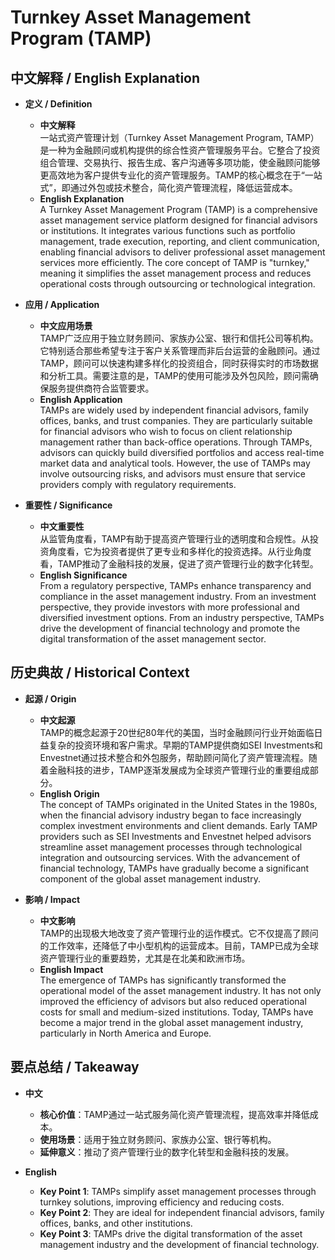 # Turnkey Asset Management Program (TAMP)

## 中文解释 / English Explanation

* **定义 / Definition**  
  - **中文解释**  
    一站式资产管理计划（Turnkey Asset Management Program, TAMP）是一种为金融顾问或机构提供的综合性资产管理服务平台。它整合了投资组合管理、交易执行、报告生成、客户沟通等多项功能，使金融顾问能够更高效地为客户提供专业化的资产管理服务。TAMP的核心概念在于“一站式”，即通过外包或技术整合，简化资产管理流程，降低运营成本。  
  - **English Explanation**  
    A Turnkey Asset Management Program (TAMP) is a comprehensive asset management service platform designed for financial advisors or institutions. It integrates various functions such as portfolio management, trade execution, reporting, and client communication, enabling financial advisors to deliver professional asset management services more efficiently. The core concept of TAMP is "turnkey," meaning it simplifies the asset management process and reduces operational costs through outsourcing or technological integration.

* **应用 / Application**  
  - **中文应用场景**  
    TAMP广泛应用于独立财务顾问、家族办公室、银行和信托公司等机构。它特别适合那些希望专注于客户关系管理而非后台运营的金融顾问。通过TAMP，顾问可以快速构建多样化的投资组合，同时获得实时的市场数据和分析工具。需要注意的是，TAMP的使用可能涉及外包风险，顾问需确保服务提供商符合监管要求。  
  - **English Application**  
    TAMPs are widely used by independent financial advisors, family offices, banks, and trust companies. They are particularly suitable for financial advisors who wish to focus on client relationship management rather than back-office operations. Through TAMPs, advisors can quickly build diversified portfolios and access real-time market data and analytical tools. However, the use of TAMPs may involve outsourcing risks, and advisors must ensure that service providers comply with regulatory requirements.

* **重要性 / Significance**  
  - **中文重要性**  
    从监管角度看，TAMP有助于提高资产管理行业的透明度和合规性。从投资角度看，它为投资者提供了更专业和多样化的投资选择。从行业角度看，TAMP推动了金融科技的发展，促进了资产管理行业的数字化转型。  
  - **English Significance**  
    From a regulatory perspective, TAMPs enhance transparency and compliance in the asset management industry. From an investment perspective, they provide investors with more professional and diversified investment options. From an industry perspective, TAMPs drive the development of financial technology and promote the digital transformation of the asset management sector.

## 历史典故 / Historical Context

* **起源 / Origin**  
  - **中文起源**  
    TAMP的概念起源于20世纪80年代的美国，当时金融顾问行业开始面临日益复杂的投资环境和客户需求。早期的TAMP提供商如SEI Investments和Envestnet通过技术整合和外包服务，帮助顾问简化了资产管理流程。随着金融科技的进步，TAMP逐渐发展成为全球资产管理行业的重要组成部分。  
  - **English Origin**  
    The concept of TAMPs originated in the United States in the 1980s, when the financial advisory industry began to face increasingly complex investment environments and client demands. Early TAMP providers such as SEI Investments and Envestnet helped advisors streamline asset management processes through technological integration and outsourcing services. With the advancement of financial technology, TAMPs have gradually become a significant component of the global asset management industry.

* **影响 / Impact**  
  - **中文影响**  
    TAMP的出现极大地改变了资产管理行业的运作模式。它不仅提高了顾问的工作效率，还降低了中小型机构的运营成本。目前，TAMP已成为全球资产管理行业的重要趋势，尤其是在北美和欧洲市场。  
  - **English Impact**  
    The emergence of TAMPs has significantly transformed the operational model of the asset management industry. It has not only improved the efficiency of advisors but also reduced operational costs for small and medium-sized institutions. Today, TAMPs have become a major trend in the global asset management industry, particularly in North America and Europe.

## 要点总结 / Takeaway

* **中文**  
  - **核心价值**：TAMP通过一站式服务简化资产管理流程，提高效率并降低成本。  
  - **使用场景**：适用于独立财务顾问、家族办公室、银行等机构。  
  - **延伸意义**：推动了资产管理行业的数字化转型和金融科技的发展。  

* **English**  
  - **Key Point 1**: TAMPs simplify asset management processes through turnkey solutions, improving efficiency and reducing costs.  
  - **Key Point 2**: They are ideal for independent financial advisors, family offices, banks, and other institutions.  
  - **Key Point 3**: TAMPs drive the digital transformation of the asset management industry and the development of financial technology.